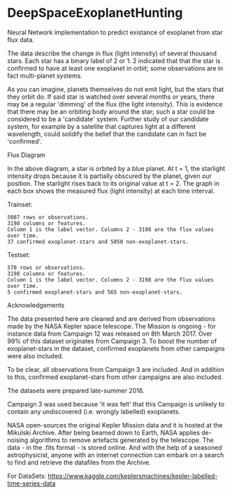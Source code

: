# DeepSpaceExoplanetHunting
Neural Network implementation to predict existance of exoplanet from star flux data.

The data describe the change in flux (light intensity) of several thousand stars. Each star has a binary label of 2 or 1. 2 indicated that that the star is confirmed to have at least one exoplanet in orbit; some observations are in fact multi-planet systems.

As you can imagine, planets themselves do not emit light, but the stars that they orbit do. If said star is watched over several months or years, there may be a regular 'dimming' of the flux (the light intensity). This is evidence that there may be an orbiting body around the star; such a star could be considered to be a 'candidate' system. Further study of our candidate system, for example by a satellite that captures light at a different wavelength, could solidify the belief that the candidate can in fact be 'confirmed'.

Flux Diagram

In the above diagram, a star is orbited by a blue planet. At t = 1, the starlight intensity drops because it is partially obscured by the planet, given our position. The starlight rises back to its original value at t = 2. The graph in each box shows the measured flux (light intensity) at each time interval.

Trainset:

    5087 rows or observations.
    3198 columns or features.
    Column 1 is the label vector. Columns 2 - 3198 are the flux values over time.
    37 confirmed exoplanet-stars and 5050 non-exoplanet-stars.

Testset:

    570 rows or observations.
    3198 columns or features.
    Column 1 is the label vector. Columns 2 - 3198 are the flux values over time.
    5 confirmed exoplanet-stars and 565 non-exoplanet-stars.
    
Acknowledgements

The data presented here are cleaned and are derived from observations made by the NASA Kepler space telescope. The Mission is ongoing - for instance data from Campaign 12 was released on 8th March 2017. Over 99% of this dataset originates from Campaign 3. To boost the number of exoplanet-stars in the dataset, confirmed exoplanets from other campaigns were also included.

To be clear, all observations from Campaign 3 are included. And in addition to this, confirmed exoplanet-stars from other campaigns are also included.

The datasets were prepared late-summer 2016.

Campaign 3 was used because 'it was felt' that this Campaign is unlikely to contain any undiscovered (i.e. wrongly labelled) exoplanets.

NASA open-sources the original Kepler Mission data and it is hosted at the Mikulski Archive. After being beamed down to Earth, NASA applies de-noising algorithms to remove artefacts generated by the telescope. The data - in the .fits format - is stored online. And with the help of a seasoned astrophysicist, anyone with an internet connection can embark on a search to find and retrieve the datafiles from the Archive.

For DataSets:
https://www.kaggle.com/keplersmachines/kepler-labelled-time-series-data
